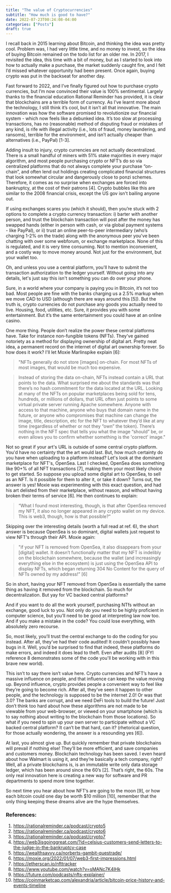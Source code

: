 ```yaml
---
title: "The value of Cryptocurrencies"
subtitle: "How much is good to have?"
date: 2022-07-23T00:24:08-04:00
categories: ["Posts"]
draft: true
---
```


I recall back in 2015 learning about Bitcoin, and thinking the idea was pretty cool. Problem was, I had very little time, and no money to invest, so the idea of buying Bitcoin remained on the todo list for an older me. In 2017, I revisited the idea, this time with a bit of money, but as I started to look into how to actually make a purchase, the market suddenly caught fire, and I felt I’d missed whatever opportunity had been present. Once again, buying crypto was put in the backseat for another day.

Fast forward to 2022, and I’ve finally figured out how to purchase crypto currencies, but I’m now convinced their value is 100% sentimental. Largely thanks to the financial education Rational Reminder has provided, it is clear that blockchains are a terrible form of currency. As I’ve learnt more about the technology, I still think it’s cool, but it isn’t all that innovative. The main innovation was how the software promised to revolutionize our financial system - which now feels like a debunked idea. It’s too slow at processing transactions, has no (reasonable) method of disputing fraud or mistakes of any kind, is rife with illegal activity (i.e., lots of fraud, money laundering, and ransoms), terrible for the environment, and isn’t actually cheaper than alternatives (i.e., PayPal) [1-3]. 

Adding insult to injury, crypto currencies are not actually decentralized. There is a small handful of miners with 51% stake majorities in every major algorithm, and most people purchasing crypto or NFT’s do so via centralized platforms that do not always complete your purchase “on-chain”, and often lend out holdings creating complicated financial structures that look somewhat circular and dangerously close to ponzi schemes. Therefore, it comes as no surprise when exchanges are forced into bankruptcy, at the cost of their patrons [4]. Crypto bubbles like this are similar to the 2008 financial crisis, except the US gov isn't bailing anyone out.

If using exchanges scares you (which it should), then you’re stuck with 2 options to complete a crypto currency transaction: i) barter with another person, and trust the blockchain transaction will post after the money has swapped hands (either in person with cash, or via global payment systems - like PayPal), or ii) trust an online peer-to-peer intermediary (who’s charging 1-2% on the trade) along with the anonymous peer you've been chatting with over some webforum, or exchange marketplace. None of this is regulated, and it is very time consuming. Not to mention inconvenient, and a costly way to move money around. Not just for the environment, but your wallet too.

Oh, and unless you use a central platform, you'll have to submit the transaction authorization to the ledger yourself. Without going into any details, let's just say this isn't something you can do over your phone.

Sure, in a world where your company is paying you in Bitcoin, it’s not too bad. Most people are fine with the banks charging us a 2.5% markup when we move CAD to USD (although there are ways around this [5]). But the truth is, crypto currencies do not purchase any goods you actually need to live. Housing, food, utilities, etc. Sure, it provides you with some entertainment. But it’s the same entertainment you could have at an online casino.

One more thing. People don’t realize the power these central platforms have. Take for instance non-fungible tokens (NFTs). They've gained notoriety as a method for displaying ownership of digital art. Pretty neat idea, a permanent record on the internet of digital art ownership forever. So how does it work? I'll let Moxie Marlinspike explain [6]:

> "NFTs generally do not store [images] on-chain. For most NFTs of most images, that would be much too expensive.

> Instead of storing the data on-chain, NFTs instead contain a URL that points to the data. What surprised me about the standards was that there’s no hash commitment for the data located at the URL. Looking at many of the NFTs on popular marketplaces being sold for tens, hundreds, or millions of dollars, that URL often just points to some virtual private server running Apache somewhere. Anyone with access to that machine, anyone who buys that domain name in the future, or anyone who compromises that machine can change the image, title, description, etc for the NFT to whatever they’d like at any time (regardless of whether or not they “own” the token). There’s nothing in the NFT spec that tells you what the image “should” be, or even allows you to confirm whether something is the 'correct' image."

Not so great if your art's URL is outside of some central crypto platform. You'd have no certainty that the art would last. But, how much certainty do you have when uploading to a platform instead? Let's look at the dominant marketplace for NFT's, OpenSea. Last I checked, OpenSea does something like 90+% of all NFT transactions [7], making them your most likely choice to get started. So suppose you upload some digital art to OpenSea, to sell as an NFT. Is it possible for them to alter it, or take it down? Turns out, the answer is yes! Moxie was experimenting with this exact question, and had his art delisted from their marketplace, without reason, and without having broken their terms of service [6]. He then continues to explain:

> “What I found most interesting, though, is that after OpenSea removed my NFT, it also no longer appeared in any crypto wallet on my device. This is web3, though, how is that possible?"

Skipping over the interesting details (worth a full read at ref. 6), the short answer is because OpenSea is so dominant, digital wallets just request to view NFT's through their API. Moxie again:

> "if your NFT is removed from OpenSea, it also disappears from your [digital] wallet. It doesn’t functionally matter that my NFT is indelibly on the blockchain somewhere, because the wallet (and increasingly everything else in the ecosystem) is just using the OpenSea API to display NFTs, which began returning 304 No Content for the query of NFTs owned by my address!” [6]

So in short, having your NFT removed from OpenSea is essentially the same thing as having it removed from the blockchain. So much for decentralization. But yay for VC backed central platforms?

And if you want to do all the work yourself, purchasing NTfs without an exchange, good luck to you. Not only do you need to be highly proficient in computer science, but you’ll need to be good at interpreting law now too. And if you make a mistake in the code? You could lose everything, with absolutely zero recourse.

So, most likely, you’ll trust the central exchange to do the coding for you instead. After all, they’ve had their code audited! It couldn’t possibly have bugs in it. Well, you’d be surprised to find that indeed, these platforms do make errors, and indeed it does lead to theft. Even after audits [8] (FYI reference 8 demonstrates some of the code you'll be working with in this brave new world).

This isn’t to say there isn’t value here. Crypto currencies and NFT’s have a massive influence on people, and that influence can keep the value moving up. Beyond influence, crypto provides people a convenient way to feel like they’re going to become rich. After all, they’ve seen it happen to other people, and the technology is supposed to be the internet 2.0! Or was that 3.0? The banks are corrupt, and we need DeFi tools to build the future! Just don’t think too hard about how these algorithms are not made to be viewable from your web-browser, or viewed on your smartphone (which is to say nothing about writing to the blockchain from those locations). So what if you need to spin up your own server to participate without a VC backed central platform? It can’t be that hard, can it? (rhetorical question, for those actually wondering, the answer is a resounding yes [6]).

At last, you almost give up. But quickly remember that private blockchains will prevail if nothing else! They’ll be more efficient, and save companies and customers money. Blockchain technology has been saved. I even heard about how Walmart is using it, and they’re basically a tech company, right? Well, all a private blockchains is, is an immutable write only data storage ledger, which has been around since the 60’s [2]. That’s right, the 60s. The only real innovation here is creating a new way for software and PR departments to spend more time together.

So next time you hear about how NFT’s are going to the moon [9], or how each bitcoin could one day be worth $10 million [10], remember that the only thing keeping these dreams alive are the hype themselves. 


### References:
1. https://rationalreminder.ca/podcast/crypto5
2. https://rationalreminder.ca/podcast/crypto6 
3. https://rationalreminder.ca/podcast/crypto7
4. https://web3isgoinggreat.com/?id=celsius-customers-send-letters-to-the-judge-in-the-bankruptcy-case
5. https://wealthsavvy.ca/norberts-gambit-questrade/
6. https://moxie.org/2022/01/07/web3-first-impressions.html 
7. https://etherscan.io/nfttracker
8. https://www.youtube.com/watch?v=sMANc7K4lHk 
9. https://future.com/podcasts/nfts-explainer/
10. https://coinmarketcap.com/alexandria/article/bitcoin-price-history-and-events-timeline 
